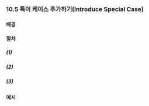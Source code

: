 ### 10.5 특이 케이스 추가하기(Introduce Special Case)

#### 배경

#### 절차
##### (1)

##### (2)

##### (3)

#### 예시